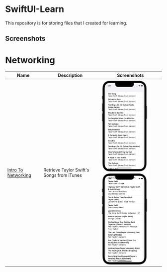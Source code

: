 # SwiftUI-Learn
This repository is for storing files that I created for learning.


## Screenshots

# Networking
|Name|Description|Screenshots|
|--|--|--|
|[Intro To Networking](Networking/IntroToNetworking)|Retrieve Taylor Swift's Songs from iTunes|<img src="Networking/IntroToNetworking/Screenshots/frame_1.png" width="150"/><img src="Networking/IntroToNetworking/Screenshots/frame_2.png" width="150"/>|
